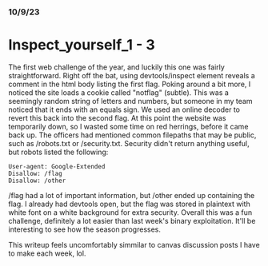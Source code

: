 ### 10/9/23
# Inspect_yourself_1 - 3

The first web challenge of the year, and luckily this one was fairly straightforward. Right off the bat, using devtools/inspect element reveals a comment in the html body listing the first flag. Poking around a bit more, I noticed the site loads a cookie called "notflag" (subtle). This was a seemingly random string of letters and numbers, but someone in my team noticed that it ends with an equals sign. We used an online decoder to revert this back into the second flag. At this point the website was temporarily down, so I wasted some time on red herrings, before it came back up. The officers had mentioned common filepaths that may be public, such as /robots.txt or /security.txt. Security didn't return anything useful, but robots listed the following:

````
User-agent: Google-Extended
Disallow: /flag
Disallow: /other
````

/flag had a lot of important information, but /other ended up containing the flag. I already had devtools open, but the flag was stored in plaintext with white font on a white background for extra security. Overall this was a fun challenge, definitely a lot easier than last week's binary exploitation. It'll be interesting to see how the season progresses.

This writeup feels uncomfortably simmilar to canvas discussion posts I have to make each week, lol.
